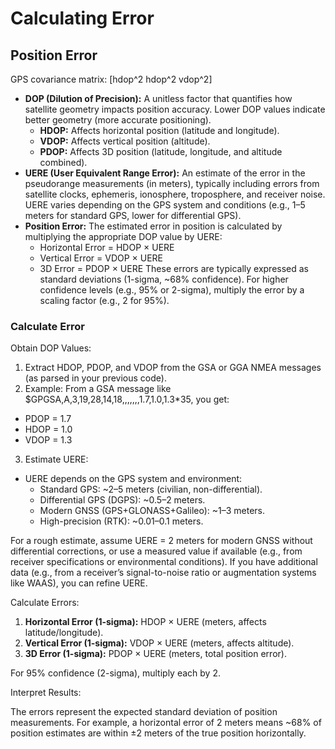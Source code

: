 # Calculating Error

## Position Error

GPS covariance matrix: [hdop^2 hdop^2 vdop^2]

- **DOP (Dilution of Precision):** A unitless factor that quantifies how satellite geometry impacts position accuracy. Lower DOP values indicate better geometry (more accurate positioning).
  - **HDOP:** Affects horizontal position (latitude and longitude).
  - **VDOP:** Affects vertical position (altitude).
  - **PDOP:** Affects 3D position (latitude, longitude, and altitude combined).
- **UERE (User Equivalent Range Error):** An estimate of the error in the pseudorange measurements (in meters), typically including errors from satellite clocks, ephemeris, ionosphere, troposphere, and receiver noise. UERE varies depending on the GPS system and conditions (e.g., 1–5 meters for standard GPS, lower for differential GPS).
- **Position Error:** The estimated error in position is calculated by multiplying the appropriate DOP value by UERE:
  - Horizontal Error = HDOP × UERE
  - Vertical Error = VDOP × UERE
  - 3D Error = PDOP × UERE
  These errors are typically expressed as standard deviations (1-sigma, ~68% confidence). For higher confidence levels (e.g., 95% or 2-sigma), multiply the error by a scaling factor (e.g., 2 for 95%).

### Calculate Error

Obtain DOP Values:

1. Extract HDOP, PDOP, and VDOP from the GSA or GGA NMEA messages (as parsed in your previous code).
2. Example: From a GSA message like $GPGSA,A,3,19,28,14,18,,,,,,,1.7,1.0,1.3*35, you get:
  - PDOP = 1.7
  - HDOP = 1.0
  - VDOP = 1.3

3. Estimate UERE:
  - UERE depends on the GPS system and environment:
    - Standard GPS: ~2–5 meters (civilian, non-differential).
    - Differential GPS (DGPS): ~0.5–2 meters.
    - Modern GNSS (GPS+GLONASS+Galileo): ~1–3 meters.
    - High-precision (RTK): ~0.01–0.1 meters.

  For a rough estimate, assume UERE = 2 meters for modern GNSS without differential corrections, or use a measured value if available (e.g., from receiver specifications or environmental conditions). If you have additional data (e.g., from a receiver’s signal-to-noise ratio or augmentation systems like WAAS), you can refine UERE.

Calculate Errors:

1. **Horizontal Error (1-sigma):** HDOP × UERE (meters, affects latitude/longitude).
2. **Vertical Error (1-sigma):** VDOP × UERE (meters, affects altitude).
3. **3D Error (1-sigma):** PDOP × UERE (meters, total position error).

For 95% confidence (2-sigma), multiply each by 2.

Interpret Results:

The errors represent the expected standard deviation of position measurements. For example, a horizontal error of 2 meters means ~68% of position estimates are within ±2 meters of the true position horizontally.
